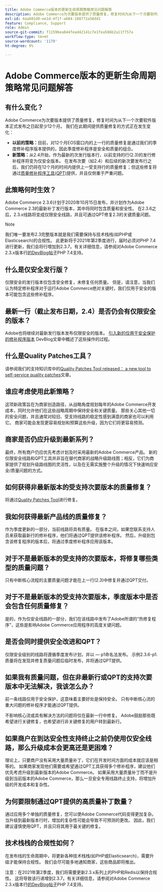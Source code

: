 ```yaml
---
title: Adobe Commerce版本的更新生命周期策略常见问题解答
description: Adobe Commerce为次要版本提供了质量修复，修复时间为从下一个次要软件版本正式发布之日起至少12个月。 我们在此期间提供质量修复的方式正在发生变化：
exl-id: 4aa601d0-ee1d-4f1f-a684-188772a58dd1
feature: Compliance, Support
role: Admin
source-git-commit: f11596ea844fead42141c7e1fea586b2a11f757a
workflow-type: tm+mt
source-wordcount: '1179'
ht-degree: 0%

---
```


# Adobe Commerce版本的更新生命周期策略常见问题解答

## 有什么变化？

Adobe Commerce为次要版本提供了质量修复，修复时间为从下一个次要软件版本正式发布之日起至少12个月。 我们在此期间提供质量修复的方式正在发生变化：

* **以前的策略：**&#x200B;目前，对12个月EOS窗口内的上一行的质量修复是通过我们的季度修补程序版本提供的，因此季度修补程序是安全和质量的组合。
* **新策略：**&#x200B;从2.4开始，作为最新的次发行版本行，以前支持的行(2.3)的发行修补程序将变为仅安全版本。 在发布次要（如2.4）和后续的新次要发布行之后，我们仍将在12个月的时间内提供上一受支持行的质量修复；但这些修复将通过[质量修补程序工具(QPT)](https://experienceleague.adobe.com/zh-hans/docs/commerce-operations/tools/quality-patches-tool/quality-patches-tool-to-self-serve-quality-patches)提供，并且仅侧重于严重问题。

## 此策略何时生效？

Adobe Commerce 2.3.6计划于2020年10月15日发布，并计划作为Adobe Commerce 2.3的最新补丁发行版本，其中将同时包含质量和安全性。 在2.3.6之后，2.3.x线路将变成仅限安全线路，并且可通过QPT修复2.3的关键质量问题。

>[!NOTE]
>
>我们唯一要发布2.3完整版本就是我们需要保持与技术栈栈(如PHP或Elasticsearch)的合规性。 此更新将于2021年第2季度进行，届时必须对PHP 7.4进行更新，我们会将行增加到2.3.7。有关详细信息，请参阅对Adobe Commerce 2.3.x版本行[的DevBlog帖子](https://community.magento.com/t5/Magento-DevBlog/PHP-7-4-support-for-Magento-2-3-x-release-line/ba-p/458946)PHP 7.4支持。

## 什么是仅安全发行版？

仅限安全的发行版本仅包含安全修复，未修复任何质量。 但是，请注意，当我们认为特定修补程序对于运行Adobe Commerce绝对关键时，我们仅用于安全的版本可能包含这些修补程序。

## 最新一行（截止发布日期，2.4）是否仍会有仅限安全的版本？

Adobe也将继续对最新发行版本发布仅限安全的版本。 [引入新的仅用于安全保护的修补程序版本](https://community.magento.com/t5/Magento-DevBlog/Introducing-the-New-Security-only-Patch-Release/ba-p/141287) DevBlog文章中概述了这些操作的过程。

## 什么是Quality Patches工具？

请参阅我们的支持知识库中的[Quality Patches Tool released： a new tool to self-service quality patches](https://experienceleague.adobe.com/zh-hans/docs/commerce-operations/tools/quality-patches-tool/quality-patches-tool-to-self-serve-quality-patches)文章。

## 谁应考虑使用此新策略？

这项新政策旨在为商家创造路径，从战略角度规划每年的Adobe Commerce开发成本，同时允许他们在这些战略周期中保持安全和关键质量。 那些关心其他一切的安全问题，并且通常对较旧、受支持线路的稳定性感到满意的商家也可以利用它。 商家可能会发现更容易规划和预算这些升级，因为它们将更容易预测。

## 商家是否仍应升级到最新系列？

最终，所有商户仍应优先考虑计划及时采用最新的Adobe Commerce产品。 新的仅限安全线路和QPT工具并非旨在替代商家的战略升级路线图；相反，它们为商家提供了规划升级路线图的灵活性，以及在无需实施整个升级的情况下快速响应安全/质量问题的方式。

## 如何获得非最新版本的受支持次要版本的质量修复？

将通过[Quality Patches Tool](https://experienceleague.adobe.com/zh-hans/docs/commerce-operations/tools/quality-patches-tool/quality-patches-tool-to-self-serve-quality-patches)进行修复。

## 我如何获得最新产品线的质量修复？

作为季度更新的一部分，当前线路将具有质量。 在版本之间，如果您联系支持人员来获取最新行的修补程序，他们将通过QPT提供该修补程序。 然后，升级到包含该修复程序的版本后，将通过季度修补程序应用该版本。

## 对于不是最新版本的受支持的次要版本，将修复哪些类型的质量问题？

只有中断核心流程的主要质量问题才能在上一行(2.3)中修复并通过QPT交付。

## 对于不是最新版本的受支持次要版本，季度版本中是否会包含任何质量修复？

是的，作为仅安全线路的一部分，我们在该线路中发布了Adobe所谓的“热修复程序”，这些是影响Adobe Commerce应用程序的高度关键问题。

## 是否会同时提供安全改进和QPT？

仅限安全级别的线路将遵循季度发布计划，并以 — p1命名法发布。 示例2.3.6-p1. 质量将在发现并修复质量问题后临时发布，并将通过QPT提供。

## 如果我有质量问题，但在非最新行或QPT的支持次要版本中无法解决，我该怎么办？

前一条线路仅用于安全保护，这意味着主要好处是保持安全。 只有中断核心流的重大问题的修补程序才能通过QPT提供。

不影响核心流或具有解决方法的问题将仅在最新一行中修复。 Adobe鼓励那些既希望进行关键修复，也希望进行非关键修复的用户转到最新行。

## 如果商户在到达安全性支持终止之前仍使用仅安全线路，那么升级成本会更高还是更困难？

理论上，只要商户没有采用大量质量补丁，它们在开发时间方面的成本就应该是相等的。 如果商家发现他们需要或希望通过QPT工具获得多个修补程序，建议他们优先考虑升级到最新版本的Adobe Commerce。 如果采用大量质量补丁而不是升级到当前版本的Adobe Commerce，那么一旦安全专用线路终止支持，将增加升级的开发成本和复杂性。

## 为何要限制通过QPT提供的高质量补丁数量？

通过应用多个单独的质量修复，您可以使Adobe Commerce代码变得更加复杂。 当升级到最新版本行时，增加的复杂性可能会导致不可预测的更改。 因此，我们建议谨慎使用QPT，并且只将其用于最关键的修复。

## 技术栈栈的合规性如何？

在发布线的生命周期中，将更新各种技术栈栈(如PHP或Elasticsearch)，需要升级才能保持合规性。 我们会尽可能多地通知商家，这些商品即将推出。

注意：在2021年第2季度，我们将需要更新2.3.x系列上的PHP和Redis以保持合规性。 这将导致该行递增到2.3.7。有关详细信息，请参阅对Adobe Commerce 2.3.x版本行[的DevBlog帖子](https://community.magento.com/t5/Magento-DevBlog/PHP-7-4-support-for-Magento-2-3-x-release-line/ba-p/458946)PHP 7.4支持。
